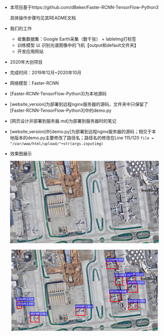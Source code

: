 * 本项目基于https://github.com/dBeker/Faster-RCNN-TensorFlow-Python3

  具体操作步骤均见其README文档

* 我们的工作

  * 收集数据集：Google Earth采集（数千张） + lableImg打标签
  * 训练模型 以 识别光谱图像中的飞机【output和default文件夹】
  * 开发应用网站

* 2020年大创项目

* 完成时间：2019年12月~2020年10月

* 网络模型：Faster-RCNN

* [Faster-RCNN-TensorFlow-Python3]为本地源码

* [website_version]为部署到远程nginx服务器的源码，文件夹中只保留了[Faster-RCNN-TensorFlow-Python3]中的demo.py

* [网页设计并部署到服务器.md]为部署到服务器时的笔记

* [website_version]中[demo.py]为部署到远程nginx服务器的源码；相交于本地版本的demo.py主要修改了路径名；路径名的修改在Line 115/120 ```file = "/var/www/html/upload/"+str(args.inputimg)```

* 效果图展示

  ![raw](img/raw.jpg)

  ![result](img/result.png)